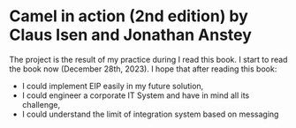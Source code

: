 # Camel in action (2nd edition) by Claus Isen and Jonathan Anstey
The project is the result of my practice during I read this book. I start to read the book now (December 28th, 2023). I hope that after reading this book:
- I could implement EIP easily in my future solution,
- I could engineer a corporate IT System and have in mind all its challenge,
- I could understand the limit of integration system based on messaging
